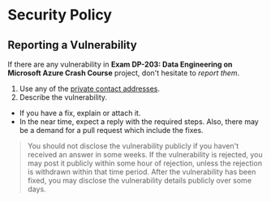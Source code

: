 # Security Policy

## Reporting a Vulnerability

If there are any vulnerability in **Exam DP-203: Data Engineering on Microsoft Azure Crash Course** project, don't hesitate to _report them_.

1. Use any of the [private contact addresses](https://github.com/timothywarner/dp203#support).
2. Describe the vulnerability.

- If you have a fix, explain or attach it.
- In the near time, expect a reply with the required steps. Also, there may be a demand for a pull request which include the fixes.

> You should not disclose the vulnerability publicly if you haven't received an answer in some weeks.
> If the vulnerability is rejected, you may post it publicly within some hour of rejection, unless the rejection is withdrawn within that time period.
> After the vulnerability has been fixed, you may disclose the vulnerability details publicly over some days.
